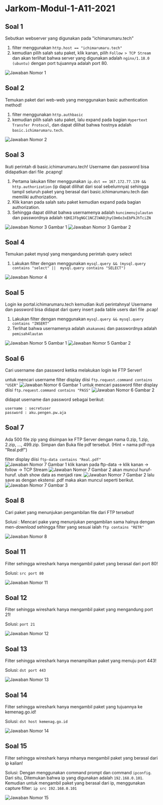 # Jarkom-Modul-1-A11-2021

## Soal 1
Sebutkan webserver yang digunakan pada "ichimarumaru.tech"

1. filter menggunakan `http.host == "ichimarumaru.tech"`
2. kemudian pilih salah satu paket, klik kanan, pilih `Follow > TCP Stream` dan akan terlihat bahwa server yang digunakan adalah `nginx/1.18.0 (ubuntu)` dengan port tujuannya adalah port 80.

![Jawaban Nomor 1](images/nomor1gambar1.jpg)

## Soal 2
Temukan paket dari web-web yang menggunakan basic authentication method!

1. filter menggunakan `http.authbasic`
2. kemudian pilih salah satu paket, lalu expand pada bagian `Hypertext Transfer Protocol`, dan dapat dilihat bahwa hostnya adalah `basic.ichimarumaru.tech`.

![Jawaban Nomor 2](images/nomor2gambar1.jpg)

## Soal 3
Ikuti perintah di basic.ichimarumaru.tech! Username dan password bisa didapatkan dari file .pcapng!

1. Pertama lakukan filter menggunakan `ip.dst == 167.172.77.139 && http.authorization` (ip dapat dilihat dari soal sebelumnya) sehingga tampil seluruh paket yang berasal dari basic.ichimarumaru.tech dan memiliki authorization.
2. Klik kanan pada salah satu paket kemudian expand pada bagian authorization.
3. Sehingga dapat dilihat bahwa usernamenya adalah `kuncimenujulautan` dan passwordnya adalah `tQKEJFbgNGC1NCZlWAOjhyCOm6o3xEbPkJhTciZN`

![Jawaban Nomor 3 Gambar 1](images/nomor3gambar1.jpg)
![Jawaban Nomor 3 Gambar 2](images/nomor3gambar2.jpg)

## Soal 4
Temukan paket mysql yang mengandung perintah query select

1. Lakukan filter dengan menggunakan `mysql.query && (mysql.query contains "select" ||  mysql.query contains "SELECT")`

![Jawaban Nomor 4](images/nomor4gambar1.jpg)

## Soal 5
Login ke portal.ichimarumaru.tech kemudian ikuti perintahnya! Username dan password bisa didapat dari query insert pada table users dari file .pcap!

1. Lakukan filter dengan menggunakan `mysql.query && mysql.query contains "INSERT"`
2. Terlihat bahwa usernamenya adalah `akakanomi` dan passwordnya adalah `pemisah4lautan`

![Jawaban Nomor 5 Gambar 1](images/nomor5gambar1.jpg)
![Jawaban Nomor 5 Gambar 2](images/nomor5gambar2.jpg)

## Soal 6
Cari username dan password ketika melakukan login ke FTP Server!

untuk mencari username filter display diisi
```ftp.request.command contains "USER"```
![Jawaban Nomor 6 Gambar 1](images/nomor6gambar1.png)
untuk mencari password filter display diisi
```ftp.request.command contains "PASS"```
![Jawaban Nomor 6 Gambar 2](images/nomor6gambar2.png)

didapat username dan password sebagai berikut:
```
username : secretuser
password : aku.pengen.pw.aja
```

## Soal 7
Ada 500 file zip yang disimpan ke FTP Server dengan nama 0.zip, 1.zip, 2.zip, ..., 499.zip. Simpan dan Buka file pdf tersebut. (Hint = nama pdf-nya "Real.pdf")

filter display diisi ```ftp-data contains "Real.pdf"```
![Jawaban Nomor 7 Gambar 1](images/nomor7gambar1.jpeg)
klik kanan pada ftp-data -> klik kanan -> follow -> TCP Stream
![Jawaban Nomor 7 Gambar 2](images/nomor7gambar2.png)
akan muncul huruf-huruf.
ubah show data as menjadi raw.
![Jawaban Nomor 7 Gambar 2](images/nomor7gambar2.jpeg)
lalu save as dengan ekstensi .pdf maka akan muncul seperti berikut.
![Jawaban Nomor 7 Gambar 3](images/nomor7gambar3.jpeg)


## Soal 8
Cari paket yang menunjukan pengambilan file dari FTP tersebut!

Solusi : Mencari pake yang menunjukan pengambilan sama halnya dengan men-*download* sehingga filter yang sesuai ialah ```ftp contains "RETR"```

![Jawaban Nomor 8](images/nomor8gambar1.jpg)

## Soal 11
Filter sehingga wireshark hanya mengambil paket yang berasal dari port 80! 

Solusi: ```src port 80```

![Jawaban Nomor 11](images/nomor11gambar1.PNG)

## Soal 12
Filter sehingga wireshark hanya mengambil paket yang mengandung port 21!

Solusi: ```port 21```

![Jawaban Nomor 12](images/nomor12gambar1.PNG)

## Soal 13
Filter sehingga wireshark hanya menampilkan paket yang menuju port 443!

Solusi: ```dst port 443```

![Jawaban Nomor 13](images/nomor13gambar1.PNG)

## Soal 14
Filter sehingga wireshark hanya mengambil paket yang tujuannya ke kemenag.go.id!

Solusi: ```dst host kemenag.go.id```

![Jawaban Nomor 14](images/nomor14gambar1.PNG)

## Soal 15
Filter sehingga wireshark hanya mhanya mengambil paket yang berasal dari ip kalian!

Solusi:
Dengan menggunakan command prompt dan command ```ipconfig```. Dari situ, Ditemukan bahwa ip yang digunakan adalah ```192.168.0.101```. 
Kemudian untuk mengambil paket yang berasal dari ip, menggunakan capture filter: ```ip src 192.168.0.101``` 

![Jawaban Nomor 15](images/nomor15gambar1.PNG)
